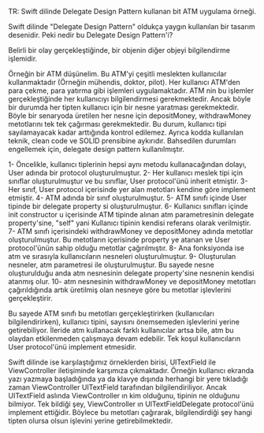 TR:
Swift dilinde Delegate Design Pattern kullanan bit ATM uygulama örneği.

Swift dilinde "Delegate Design Pattern" oldukça yaygın kullanılan bir tasarım desenidir.
Peki nedir bu Delegate Design Pattern'i?

Belirli bir olay gerçekleştiğinde, bir objenin diğer objeyi bilgilendirme işlemidir.

Örneğin bir ATM düşünelim. Bu ATM'yi çeşitli meslekten kullanıcılar kullanmaktadır (Örneğin mühendis, doktor, pilot).
Her kullanıcı ATM'den para çekme, para yatırma gibi işlemleri uygulamaktadır.
ATM nin bu işlemler gerçekleştiğinde her kullanıcıyı bilgilendirmesi gerekmektedir. Ancak böyle bir durumda her tipten kullanıcı için bir nesne yaratması gerekmektedir.
Böyle bir senaryoda üretilen her nesne için depositMoney, withdrawMoney metotlarını tek tek çağırması gerekmektedir.
Bu durum, kullanıcı tipi sayılamayacak kadar arttığında kontrol edilemez. Ayrıca kodda kullanılan teknik, clean code ve SOLID prensibine aykırıdır.
Bahsedilen durumları engellemek için, delegate design pattern kullanılmıştır.

1- Öncelikle, kullanıcı tiplerinin hepsi aynı metodu kullanacağından dolayı, User adında bir protocol oluşturulmuştur.
2- Her kullanıcı meslek tipi için sınıflar oluşturulmuştur ve bu sınıflar, User protocol'ünü inherit etmiştir.
3- Her sınıf, User protocol içerisinde yer alan metotları kendine göre implement etmiştir.
4- ATM adında bir sınıf oluşturulmuştur.
5- ATM sınıfı içinde User tipinde bir delegate property si oluşturulmuştur.
6- Kullanıcı sınıfları içinde init constructor u içerisinde ATM tipinde alınan atm parametresinin delegate property'sine, "self" yani Kullanıcı tipinin kendisi referans olarak verilmiştir.
7- ATM sınıfı içerisindeki withdrawMoney ve depositMoney adında metotlar oluşturulmuştur.
   Bu metotların içerisinde property ye atanan ve User protocol'ünün sahip olduğu metotlar çağırılmıştır.
8- Ana fonksiyonda ise atm ve sırasıyla kullanıcıların nesneleri oluşturulmuştur.
9- Oluşturulan nesneler, atm parametresi ile oluşturulmuştur. Bu sayede nesne oluşturulduğu anda atm nesnesinin delegate property'sine nesnenin kendisi atanmış olur.
10- atm nesnesinin withdrawMoney ve depositMoney metotları çağırıldığında artık üretilmiş olan nesneye göre bu metotlar işlevlerini gerçekleştirir.

Bu sayede ATM sınıfı bu metotları gerçekleştirirken (kullanıcıları bilgilendirirken), kullanıcı tipini, sayısını önemsemeden işlevlerini yerine getirebiliyor.
İleride atm kullanacak farklı kullanıcılar artsa bile, atm bu olaydan etkilenmeden çalışmaya devam edebilir. Tek koşul kullanıcıların User protocol'ünü implement etmesidir.

Swift dilinde ise karşılaştığımız örneklerden birisi, UITextField ile ViewController iletişiminde karşımıza çıkmaktadır. Örneğin kullanıcı ekranda yazı yazmaya başladığında ya da klavye
dışında herhangi bir yere tıkladığı zaman ViewController UITextField tarafından bilgilendiriliyor. Ancak UITextField aslında ViewController ın kim olduğunu, tipinin ne olduğunu bilmiyor.
Tek bildiği şey, ViewController ın UITextFieldDelegate protocol'ünü implement ettiğidir.
Böylece bu metotları çağırarak, bilgilendirdiği şey hangi tipten olursa olsun işlevini yerine getirebilmektedir.
